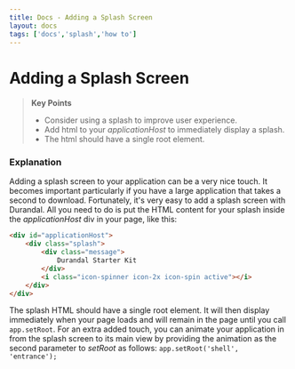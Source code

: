 ```yaml
---
title: Docs - Adding a Splash Screen
layout: docs
tags: ['docs','splash','how to']
---
```

# Adding a Splash Screen
#### 

<blockquote>
  <strong>Key Points</strong>
  <ul>
    <li>
      Consider using a splash to improve user experience.
    </li>
    <li>
      Add html to your <em>applicationHost</em> to immediately display a splash.
    </li>
    <li>
      The html should have a single root element.
    </li>
  </ul>
</blockquote>

### Explanation

Adding a splash screen to your application can be a very nice touch. It becomes important particularly if you have a large application that takes a second to download. Fortunately, it's very easy to add a splash screen with Durandal. All you need to do is put the HTML content for your splash inside the _applicationHost_ div in your page, like this:

```html
<div id="applicationHost">
    <div class="splash">
        <div class="message">
            Durandal Starter Kit
        </div>
        <i class="icon-spinner icon-2x icon-spin active"></i>
    </div>
</div>
```

The splash HTML should have a single root element. It will then display immediately when your page loads and will remain in the page until you call `app.setRoot`. For an extra added touch, you can animate your application in from the splash screen to its main view by providing the animation as the second parameter to _setRoot_ as follows: `app.setRoot('shell', 'entrance');`